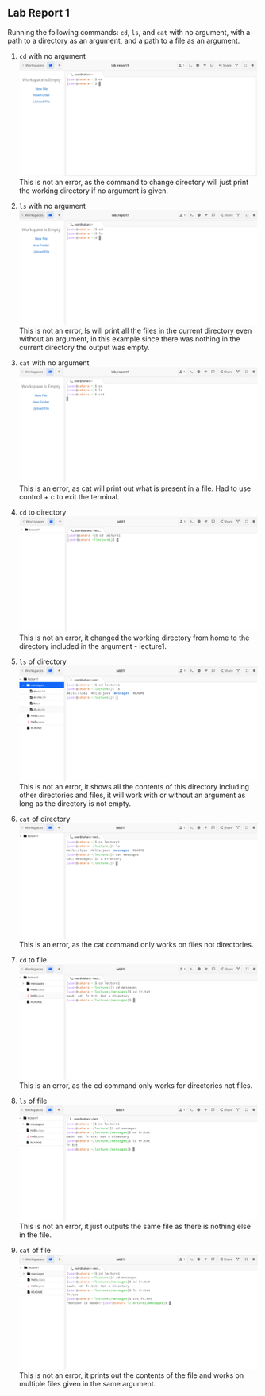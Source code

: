## Lab Report 1

Running the following commands: ```cd```, ```ls```, and ```cat``` with no argument, with a path to a directory as an argument, and a path to a file as an argument. 

1. ```cd``` with no argument
![Image](cd_no_arg.png)
This is not an error, as the command to change directory will just print the working directory if no argument is given.

2. ```ls``` with no argument
![Image](ls_no_arg.png)
This is not an error, ls will print all the files in the current directory even without an argument, in this example since there was nothing in the current directory the output was empty.

3. ```cat``` with no argument
![Image](cat_no_arg.png)
This is an error, as cat will print out what is present in a file. Had to use control + c to exit the terminal.

4. ```cd``` to directory
![Image](cd_dir.png)
This is not an error, it changed the working directory from home to the directory included in the argument - lecture1.

5. ```ls``` of directory
![Image](ls_dir.png)
This is not an error, it shows all the contents of this directory including other directories and files, it will work with or without an argument as long as the directory is not empty.

6. ```cat``` of directory
![Image](cat_dir.png)
This is an error, as the cat command only works on files not directories.

7. ```cd``` to file
![Image](cd_file.png)
This is an error, as the cd command only works for directories not files.

8. ```ls``` of file
![Image](ls_file.png)
This is not an error, it just outputs the same file as there is nothing else in the file.

9. ```cat``` of file
![Image](cat_file.png)
This is not an error, it prints out the contents of the file and works on multiple files given in the same argument.
